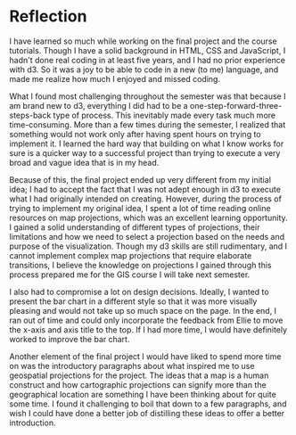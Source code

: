 # Reflection

I have learned so much while working on the final project and the course tutorials. Though I have a solid background in HTML, CSS and JavaScript, I hadn't done real coding in at least five years, and I had no prior experience with d3. So it was a joy to be able to code in a new (to me) language, and made me realize how much I enjoyed and missed coding.

What I found most challenging throughout the semester was that because I am brand new to d3, everything I did had to be a one-step-forward-three-steps-back type of process.  This inevitably made every task much more time-consuming. More than a few times during the semester, I realized that something would not work only after having spent hours on trying to implement it. I learned the hard way that building on what I know works for sure is a quicker way to a successful project than trying to execute a very broad and vague idea that is in my head.

Because of this, the final project ended up very different from my initial idea; I had to accept the fact that I was not adept enough in d3 to execute what I had originally intended on creating. However, during the process of trying to implement my original idea, I spent a lot of time reading online resources on map projections, which was an excellent learning opportunity. I gained a solid understanding of different types of projections, their limitations and how we need to select a projection based on the needs and purpose of the visualization.  Though my d3 skills are still rudimentary, and I cannot implement complex map projections that require elaborate transitions, I believe the knowledge on projections I gained through this process prepared me for the GIS course I will take next semester.

I also had to compromise a lot on design decisions. Ideally, I wanted to present the bar chart in a different style so that it was more visually pleasing and would not take up so much space on the page. In the end, I ran out of time and could only incorporate the feedback from Ellie to move the x-axis and axis title to the top.  If I had more time, I would have definitely worked to improve the bar chart.

Another element of the final project I would have liked to spend more time on was the introductory paragraphs about what inspired me to use geospatial projections for the project.  The ideas that a map is a human construct and how cartographic projections can signify more than the geographical location are something I have been thinking about for quite some time. I found it challenging to boil that down to a few paragraphs, and wish I could have done a better job of distilling these ideas to offer a better introduction.  

